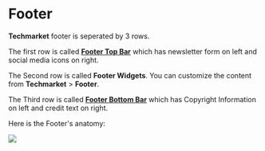# Footer

**Techmarket** footer is seperated by 3 rows.

The first row is called [**Footer Top Bar**](configuring_footer_top_bar.md) which has newsletter form on left and social media icons on right.

The Second row is called **Footer Widgets**. You can customize the content from **Techmarket** > **Footer**.

The Third row is called [**Footer Bottom Bar**](footer_bottom_bar.md)
which has Copyright Information on left and credit text on right.

Here is the Footer's anatomy:

![](http://transvelo.github.io/docs/techmarket/images/footer-anatomy.png)



